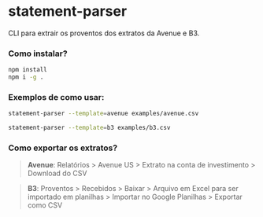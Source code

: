 # statement-parser

CLI para extrair os proventos dos extratos da Avenue e B3.

### Como instalar?

```sh
npm install
npm i -g .
```

### Exemplos de como usar:

```sh
statement-parser --template=avenue examples/avenue.csv
```

```sh
statement-parser --template=b3 examples/b3.csv
```

### Como exportar os extratos?

> **Avenue**: Relatórios > Avenue US > Extrato na conta de investimento > Download do CSV

> **B3**: Proventos > Recebidos > Baixar > Arquivo em Excel para ser importado em planilhas > Importar no Google Planilhas > Exportar como CSV
